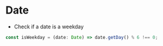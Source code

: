 # Date

- Check if a date is a weekday

```typescript
const isWeekday = (date: Date) => date.getDay() % 6 !== 0;
```
